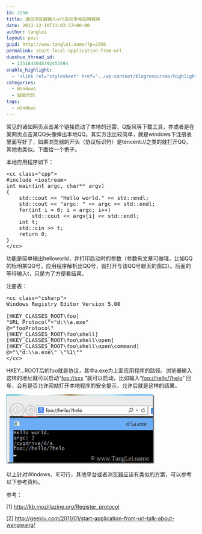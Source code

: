 ```yaml
---
id: 2256
title: 通过浏览器输入url启动本地应用程序
date: 2013-12-10T23:03:57+00:00
author: tanglei
layout: post
guid: http://www.tanglei.name/?p=2256
permalink: start-local-application-from-url
duoshuo_thread_id:
  - 1351844048792453494
enable_highlight:
  - '<link rel="stylesheet" href="../wp-content/blogresources/highlightconfig/highlight.default.min.css"><script src="../wp-content/blogresources/highlightconfig/jquery-2.1.4.min.js"></script><script src="../wp-content/blogresources/highlightconfig/enable_highlight.js"></script>'
categories:
  - Windows
  - 敲敲代码
tags:
  - windows
---
```

常见的诸如网页点击某个链接启动了本地的迅雷、Q旋风等下载工具，亦或者是在某网页点击某QQ头像弹出本地QQ。其实方法比较简单，就是windows下注册表里面写好了，如果浏览器的开头（协议标识符）是tencent://之类的就打开QQ，其他也类似。下面给一个例子。

本地应用程序如下：

<pre>&lt;cc class="cpp">
#include &lt;iostream>
int main(int argc, char** argv)
{
	std::cout &lt;&lt; "Hello world." &lt;&lt; std::endl;
    std::cout &lt;&lt; "argc: " &lt;&lt; argc &lt;&lt; std::endl;
    for(int i = 0; i &lt; argc; i++)
        std::cout &lt;&lt; argv[i] &lt;&lt; std::endl;
    int t;
    std::cin >> t;
    return 0;
}
&lt;/cc></pre>

功能是简单输出helloworld，并打印启动时的参数（参数有文章可做哦，比如QQ的标明某QQ号，应用程序解析出QQ号，就打开与该QQ号聊天的窗口）。后面的等待输入t，只是为了方便看结果。

注册表：

<pre>&lt;cc class="csharp">
Windows Registry Editor Version 5.00

[HKEY_CLASSES_ROOT\foo]
"URL Protocol"="d:\\a.exe"
@="fooProtocol"
[HKEY_CLASSES_ROOT\foo\shell]
[HKEY_CLASSES_ROOT\foo\shell\open]
[HKEY_CLASSES_ROOT\foo\shell\open\command]
@="\"d:\\a.exe\" \"%1\"" 
&lt;/cc></pre>

HKEY…ROOT后的foo就是协议，其中a.exe为上面应用程序的路径。浏览器输入这样的地址就可以启动“[foo://xxx](foo://hello/?helo "foo://hello/?helo") ”就可以启动，比如输入“[foo://hello/?helo](foo://hello/?helo "foo://hello/?helo")” 回车，会有是否允许网站打开本地程序的安全提示，允许后就是这样的结果。

[<img style="background-image: none; padding-top: 0px; padding-left: 0px; display: inline; padding-right: 0px; border: 0px;" title="image" src="/wp-content/uploads/2013/12/image_thumb1.png" alt="image" width="394" height="185" border="0" />](/wp-content/uploads/2013/12/image1.png)
  
以上针对Windows、IE可行，其他平台或者浏览器应该有类似的方案，可以参考以下参考资料。
  
参考：
  
[1] <http://kb.mozillazine.org/Register_protocol>
  
[2] <http://geeklu.com/2011/01/start-application-from-url-talk-about-wangwang/>
